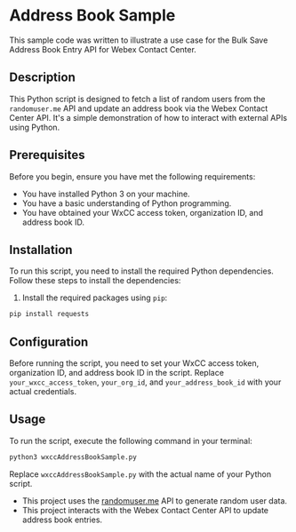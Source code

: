 # Address Book Sample

This sample code was written to illustrate a use case for the Bulk Save Address Book Entry API for Webex Contact Center.

## Description

This Python script is designed to fetch a list of random users from the `randomuser.me` API and update an address book via the Webex Contact Center API. It's a simple demonstration of how to interact with external APIs using Python.

## Prerequisites

Before you begin, ensure you have met the following requirements:

- You have installed Python 3 on your machine.
- You have a basic understanding of Python programming.
- You have obtained your WxCC access token, organization ID, and address book ID.

## Installation

To run this script, you need to install the required Python dependencies. Follow these steps to install the dependencies:

1. Install the required packages using `pip`:

```bash
pip install requests
```

## Configuration

Before running the script, you need to set your WxCC access token, organization ID, and address book ID in the script. Replace `your_wxcc_access_token`, `your_org_id`, and `your_address_book_id` with your actual credentials.

## Usage

To run the script, execute the following command in your terminal:

```bash
python3 wxccAddressBookSample.py
```

Replace `wxccAddressBookSample.py` with the actual name of your Python script.

- This project uses the [randomuser.me](https://randomuser.me/) API to generate random user data.
- This project interacts with the Webex Contact Center API to update address book entries.
